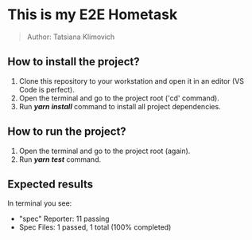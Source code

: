 # This is my E2E Hometask
> Author: Tatsiana Klimovich

## How to install the project? 
1. Clone this repository to your workstation and open it in an editor (VS Code is perfect).
2. Open the terminal and go to the project root ('cd' command).
4. Run ***yarn install*** command to install all project dependencies.

## How to run the project?
1. Open the terminal and go to the project root (again).
2. Run ***yarn test*** command.

## Expected results
In terminal you see:
- "spec" Reporter:  11 passing
- Spec Files:       1 passed, 1 total (100% completed)
